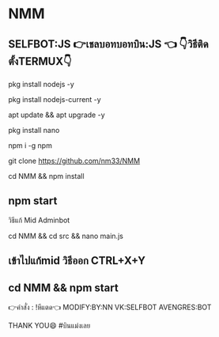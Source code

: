 # NMM
SELFBOT:JS
👉เชลบอทบอทบิน:JS 👈
👇วิธีติดตั้งTERMUX👇
--------------------------------
pkg install nodejs -y

pkg install nodejs-current -y

apt update && apt upgrade -y

pkg install nano

npm i -g npm

git clone https://github.com/nm33/NMM

cd NMM && npm install

npm start
-------------------------------------
วิธีแก้ Mid Adminbot

cd NMM && cd src && nano main.js

เข้าไปแก้mid วิธีออก CTRL+X+Y
--------------------------------------
cd NMM && npm start
--------------------------------------
👉คำสั่ง : !หีแตด👈
MODIFY:BY:NN 
VK:SELFBOT
AVENGRES:BOT

THANK YOU😄
#บินแม่งเลย
